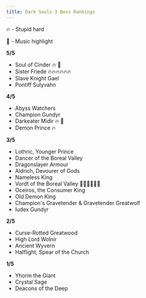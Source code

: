 ```yaml
---
title: Dark Souls 3 Boss Rankings
---
```

🔥 - Stupid hard

🎵 - Music highlight

**5/5** 
- Soul of Cinder 🔥 🎵
- Sister Friede 🔥🔥🔥🔥🔥🔥 
- Slave Knight Gael
- Pontiff Sulyvahn

**4/5**
- Abyss Watchers
- Champion Gundyr
- Darkeater Midir 🔥 🎵
- Demon Prince 🔥

**3/5**
- Lothric, Younger Prince
- Dancer of the Boreal Valley
- Dragonslayer Armour 
- Aldrich, Devourer of Gods
- Nameless King
- Vordt of the Boreal Valley 🎵🎵🎵🎵🎵🎵
- Oceiros, the Consumer King
- Old Demon King
- Champion's Gravetender & Gravetender Greatwolf
- Iudex Gundyr

**2/5**
- Curse-Rotted Greatwood
- High Lord Wolnir
- Ancient Wyvern
- Halflight, Spear of the Church

**1/5**
- Yhorm the Giant
- Crystal Sage
- Deacons of the Deep
